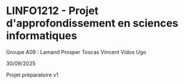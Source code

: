 # LINFO1212 - Projet d'approfondissement en sciences informatiques

Groupe A09 :
Lamand Prosper
Toscas Vincent
Vidos Ugo

30/09/2025

Projet préparatoire v1
